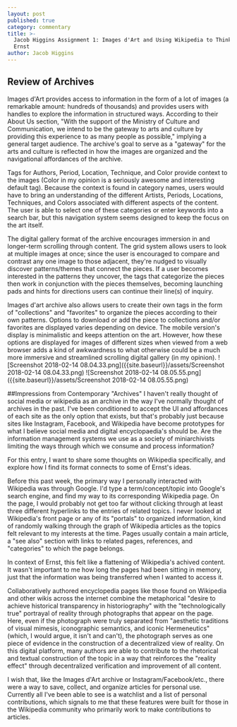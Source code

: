 ```yaml
---
layout: post
published: true
category: commentary
title: >-
  Jacob Higgins Assignment 1: Images d'Art and Using Wikipedia to Think about
  Ernst
author: Jacob Higgins
---
```

## Review of Archives



Images d'Art provides access to information in the form of a lot of images (a remarkable amount: hundreds of thousands) and provides users with handles to explore the information in structured ways.
According to their About Us section, "With the support of the Ministry of Culture and Communication, we intend to be the gateway to arts and culture by providing this experience to as many people as possible," implying a general target audience. The archive's goal to serve as a "gateway" for the arts and culture is reflected in how the images are organized and the navigational affordances of the archive.  

Tags for Authors, Period, Location, Technique, and Color provide context to the images (Color in my opinion is a seriously awesome and interesting default tag). Because the context is found in category names, users would have to bring an understanding of the different Artists, Periods, Locations, Techniques, and Colors associated with different aspects of the content. The user is able to select one of these categories or enter keywords into a search bar, but this navigation system seems designed to keep the focus on the art itself.

The digital gallery format of the archive encourages immersion in and longer-term scrolling through content. The grid system allows users to look at multiple images at once; since the user is encouraged to compare and contrast any one image to those adjacent, they're nudged to visually discover patterns/themes that connect the pieces. If a user becomes interested in the patterns they uncover, the tags that categorize the pieces then work in conjunction with the pieces themselves, becoming launching pads and hints for directions users can continue their line(s) of inquiry. 

Images d'art archive also allows users to create their own tags in the form of "collections" and "favorites" to organize the pieces according to their own patterns. 
Options to download or add the piece to collections and/or favorites are displayed varies depending on device. The mobile version's display is minimalistic and keeps attention on the art. However, how these options are displayed for images of different sizes when viewed from a web browser adds a kind of awkwardness to what otherwise could be a much more immersive and streamlined scrolling digital gallery (in my opinion).
![Screenshot 2018-02-14 08.04.33.png]({{site.baseurl}}/assets/Screenshot 2018-02-14 08.04.33.png)
![Screenshot 2018-02-14 08.05.55.png]({{site.baseurl}}/assets/Screenshot 2018-02-14 08.05.55.png)

##Impressions from Contemporary "Archives" 
I haven't really thought of social media or wikipedia as an archive in the way I've normally thought of archives in the past. 
I've been conditioned to accept the UI and affordances of each site as the only option that exists, but that's probably just because sites like Instagram, Facebook, and Wikipedia have become prototypes for what I believe social media and digital encyclopaedia's should be. Are the information management systems we use as a society of miniarchivists limiting the ways through which we consume and process information?

For this entry, I want to share some thoughts on Wikipedia specifically, and explore how I find its format connects to some of Ernst's ideas. 

Before this past week, the primary way I personally interacted with Wikipedia was through Google. I'd type a term/concept/topic into Google's search engine, and find my way to its corresponding Wikipedia page. On the page, I would probably not get too far without clicking through at least three different hyperlinks to the entries of related topics. I never looked at Wikipedia's front page or any of its "portals" to organized information, kind of randomly walking through the graph of Wikipedia articles as the topics felt relevant to my interests at the time. Pages usually contain a main article, a "see also" section with links to related pages, references, and "categories" to which the page belongs. 

In context of Ernst, this felt like a flattening of Wikipedia's achived content. It wasn't important to me  how long the pages had been sitting in memory, just that the information was being transferred when I wanted to access it. 

Collaboratively authored encyclopedia pages like those found on Wikipedia and other wikis across the internet combine the metaphorical "desire to achieve historical transparency in historiography" with the "technologically true" portrayal of reality through photographs that appear on the page. Here, even if the photograph were truly separated from "aesthetic traditions of visual mimesis, iconographic semantics, and iconic Hermeneutics" (which, I would argue, it isn't and can't), the photograph serves as one piece of evidence in the construction of a decentralized view of reality. On this digital platform, many authors are able to contribute to the rhetorical and textual construction of the topic in a way that reinforces the "reality effect" through decentralized verification and improvement of all content. 

I wish that, like the Images d'Art archive or Instagram/Facebook/etc., there were a way to save, collect, and organize articles for personal use. Currently all I've been able to see is a watchlist and a list of personal contributions, which signals to me that these features were built for those in the Wikipedia community who primarily work to make contributions to articles.
